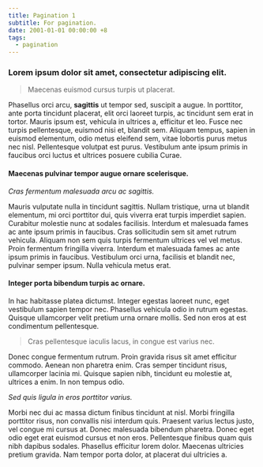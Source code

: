 ```yaml
---
title: Pagination 1
subtitle: For pagination.
date: 2001-01-01 00:00:00 +8
tags:
  - pagination
---
```


### Lorem ipsum dolor sit amet, consectetur adipiscing elit.

> Maecenas euismod cursus turpis ut placerat.

Phasellus orci arcu, **sagittis** ut tempor sed, suscipit a augue. In porttitor, ante porta tincidunt placerat, elit orci laoreet turpis, ac tincidunt sem erat in tortor. Mauris ipsum est, vehicula in ultrices a, efficitur et leo. Fusce nec turpis pellentesque, euismod nisi et, blandit sem. Aliquam tempus, sapien in euismod elementum, odio metus eleifend sem, vitae lobortis purus metus nec nisl. Pellentesque volutpat est purus. Vestibulum ante ipsum primis in faucibus orci luctus et ultrices posuere cubilia Curae.

#### Maecenas pulvinar tempor augue ornare scelerisque.

_Cras fermentum malesuada arcu ac sagittis._

Mauris vulputate nulla in tincidunt sagittis. Nullam tristique, urna ut blandit elementum, mi orci porttitor dui, quis viverra erat turpis imperdiet sapien. Curabitur molestie nunc at sodales facilisis. Interdum et malesuada fames ac ante ipsum primis in faucibus. Cras sollicitudin sem sit amet rutrum vehicula. Aliquam non sem quis turpis fermentum ultrices vel vel metus. Proin fermentum fringilla viverra. Interdum et malesuada fames ac ante ipsum primis in faucibus. Vestibulum orci urna, facilisis et blandit nec, pulvinar semper ipsum. Nulla vehicula metus erat.

#### Integer porta bibendum turpis ac ornare.

In hac habitasse platea dictumst. Integer egestas laoreet nunc, eget vestibulum sapien tempor nec. Phasellus vehicula odio in rutrum egestas. Quisque ullamcorper velit pretium urna ornare mollis. Sed non eros at est condimentum pellentesque.

> Cras pellentesque iaculis lacus, in congue est varius nec.

Donec congue fermentum rutrum. Proin gravida risus sit amet efficitur commodo. Aenean non pharetra enim. Cras semper tincidunt risus, ullamcorper lacinia mi. Quisque sapien nibh, tincidunt eu molestie at, ultrices a enim. In non tempus odio.

_Sed quis ligula in eros porttitor varius._

Morbi nec dui ac massa dictum finibus tincidunt at nisl. Morbi fringilla porttitor risus, non convallis nisi interdum quis. Praesent varius lectus justo, vel congue mi cursus at. Donec malesuada bibendum pharetra. Donec eget odio eget erat euismod cursus et non eros. Pellentesque finibus quam quis nibh dapibus sodales. Phasellus efficitur lorem dolor. Maecenas ultricies pretium gravida. Nam tempor porta dolor, at placerat dui ultricies a.
